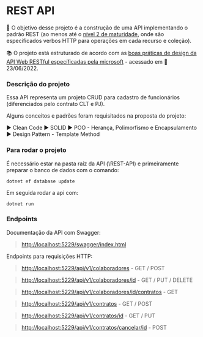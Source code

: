 # REST API

 
🚩 O  objetivo desse projeto é a construção de uma API implementando o padrão REST (ao menos até o [nível 2 de maturidade](https://martinfowler.com/articles/richardsonMaturityModel.html), onde são especificados verbos HTTP para operações em cada recurso e coleção).

📚 O projeto está estruturado de acordo com as [boas práticas de design da API Web RESTful específicadas pela microsoft](https://docs.microsoft.com/pt-br/azure/architecture/best-practices/api-design) - acessado em 📅 23/06/2022.

### Descrição do projeto
Essa API representa um projeto CRUD para cadastro de funcionários (diferenciados pelo contrato CLT e PJ).

Alguns conceitos e padrões foram requisitados na proposta do projeto:

▶ Clean Code
▶ SOLID
▶ POO - Herança, Polimorfismo e Encapsulamento
▶ Design Pattern - Template Method

### Para rodar o projeto
É necessário estar na pasta raíz da API (\REST-API) e primeiramente preparar o banco de dados com o comando:
```
dotnet ef database update
```
Em seguida rodar a api com:
```
dotnet run
```

### Endpoints
Documentação da API com Swagger:
> [http://localhost:5229/swagger/index.html](http://localhost:5229/swagger/index.html)

Endpoints para requisições HTTP:
> [http://localhost:5229/api/v1/colaboradores](http://localhost:5229/api/v1/colaboradores) - GET / POST

> [http://localhost:5229/api/v1/colaboradores/id](http://localhost:5229/api/v1/colaboradores/id) - GET / PUT / DELETE

> [http://localhost:5229/api/v1/colaboradores/id/contratos](http://localhost:5229/api/v1/colaboradores/id/contratos) - GET

> [http://localhost:5229/api/v1/contratos](http://localhost:5229/api/v1/contratos) - GET / POST

> [http://localhost:5229/api/v1/contratos/id](http://localhost:5229/api/v1/contratos/id) - GET / PUT

> [http://localhost:5229/api/v1/contratos/cancelar/id](http://localhost:5229/api/v1/contratos/cancelar/id) - POST
